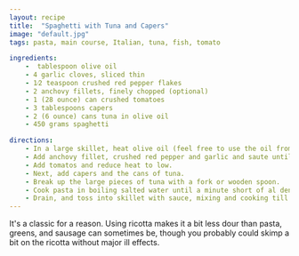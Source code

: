 ```yaml
---
layout: recipe
title:  "Spaghetti with Tuna and Capers"
image: "default.jpg"
tags: pasta, main course, Italian, tuna, fish, tomato

ingredients:
    -  tablespoon olive oil
    - 4 garlic cloves, sliced thin 
    - 1⁄2 teaspoon crushed red pepper flakes
    - 2 anchovy fillets, finely chopped (optional)
    - 1 (28 ounce) can crushed tomatoes
    - 3 tablespoons capers
    - 2 (6 ounce) cans tuna in olive oil
    - 450 grams spaghetti

directions:
    - In a large skillet, heat olive oil (feel free to use the oil from the cans of tuna) over medium heat.
    - Add anchovy fillet, crushed red pepper and garlic and saute until garlic browns.
    - Add tomatos and reduce heat to low.
    - Next, add capers and the cans of tuna.
    - Break up the large pieces of tuna with a fork or wooden spoon.
    - Cook pasta in boiling salted water until a minute short of al dente.
    - Drain, and toss into skillet with sauce, mixing and cooking till done.
---
```

It's a classic for a reason.  Using ricotta makes it a bit less dour than pasta, greens, and sausage can sometimes be, though you probably could skimp a bit on the ricotta without major ill effects.
